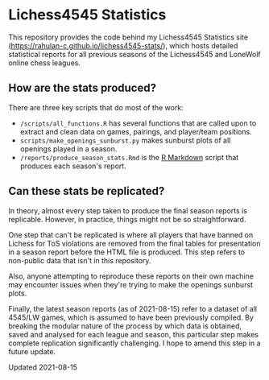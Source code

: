 # Lichess4545 Statistics

This repository provides the code behind my Lichess4545 Statistics site (https://rahulan-c.github.io/lichess4545-stats/), which hosts detailed statistical reports for all previous seasons of the Lichess4545 and LoneWolf online chess leagues. 

## How are the stats produced?

There are three key scripts that do most of the work: 

- `/scripts/all_functions.R` has several functions that are called upon to extract and clean data on games, pairings, and player/team positions.
- `scripts/make_openings_sunburst.py` makes sunburst plots of all openings played in a season.
- `/reports/produce_season_stats.Rmd` is the [R Markdown](https://rmarkdown.rstudio.com/) script that produces each season's report.

## Can these stats be replicated?

In theory, almost every step taken to produce the final season reports is replicable. However, in practice, things might not be so straightforward. 

One step that can't be replicated is where all players that have banned on Lichess for ToS violations are removed from the final tables for presentation in a season report before the HTML file is produced. This step refers to non-public data that isn't in this repository.

Also, anyone attempting to reproduce these reports on their own machine may encounter issues when they're trying to make the openings sunburst plots.

Finally, the latest season reports (as of 2021-08-15) refer to a dataset of all 4545/LW games, which is assumed to have been previously compiled. By breaking the modular nature of the process by which data is obtained, saved and analysed for each league and season, this particular step makes complete replication significantly challenging. I hope to amend this step in a future update. 

Updated 2021-08-15
